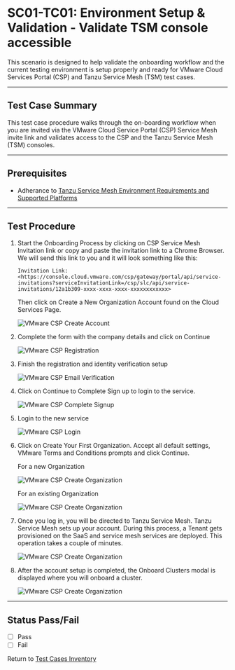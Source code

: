 # SC01-TC01: Environment Setup & Validation - Validate TSM console accessible

This scenario is designed to help validate the onboarding workflow and the current testing environment is setup properly and ready for VMware Cloud Services Portal (CSP) and Tanzu Service Mesh (TSM) test cases.

---

## Test Case Summary

This test case procedure walks through the on-boarding workflow when you are invited via the VMware Cloud Service Portal (CSP) Service Mesh invite link and validates access to the CSP and the Tanzu Service Mesh (TSM) consoles.

---

## Prerequisites

* Adherance to [Tanzu Service Mesh Environment Requirements and Supported Platforms](https://docs.vmware.com/en/VMware-Tanzu-Service-Mesh/services/tanzu-service-mesh-environment-requirements-and-supported-platforms/GUID-D0B939BE-474E-4075-9A65-3D72B5B9F237.html#supported-platforms-1)

---

## Test Procedure

1. Start the Onboarding Process by clicking on CSP Service Mesh Invitation link or copy and paste the invitation link to a Chrome Browser. We will send this link to you and it will look something like this:

    `Invitation Link: <https://console.cloud.vmware.com/csp/gateway/portal/api/service-invitations?serviceInvitationLink=/csp/slc/api/service-invitations/12a1b309-xxxx-xxxx-xxxx-xxxxxxxxxxxx>`

    Then click on Create a New Organization Account found on the Cloud Services Page.

    ![VMware CSP Create Account](../images/vmware-csp-create-account.png)

2. Complete the form with the company details and click on Continue

    ![VMware CSP Registration](../images/vmware-csp-registration-form.png)

3. Finish the registration and identity verification setup

    ![VMware CSP Email Verification](../images/vmware-csp-email-verification.png)

4. Click on Continue to Complete Sign up to login to the service.

    ![VMware CSP Complete Signup](../images/vmware-csp-complete-signup.png)

5. Login to the new service

    ![VMware CSP Login](../images/vmware-csp-login.png)

6. Click on Create Your First Organization. Accept all default settings, VMware Terms and Conditions prompts and click Continue.

    For a new Organization

    ![VMware CSP Create Organization](../images/vmware-csp-organization-create.png)

    For an existing Organization

    ![VMware CSP Create Organization](../images/vmware-csp-organization-setup.png)

7. Once you log in, you will be directed to Tanzu Service Mesh. Tanzu Service Mesh sets up your account. During this process, a Tenant gets provisioned on the SaaS and service mesh services are deployed. This operation takes a couple of minutes.

    ![VMware CSP Create Organization](../images/vmware-tsm-account-setup.png)

8. After the account setup is completed, the Onboard Clusters modal is displayed where you will onboard a cluster.

    ![VMware CSP Create Organization](../images/vmware-tsm-console.png)

---

## Status Pass/Fail

* [  ] Pass
* [  ] Fail

Return to [Test Cases Inventory](../../README.md#test-cases-inventory)
